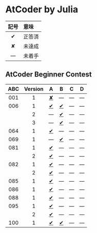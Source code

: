 # AtCoder by Julia #

|記号|意味|
|:-:|:-|
|&#x2714;|正答済|
|&#x2718;|未達成|
|&#x2014;|未着手|

## AtCoder Beginner Contest ##

|ABC|Version|A|B|C|D|
|:-:|:-:|:-:|:-:|:-:|:-:|
|001|1|[&#x2718;](ABC001/ABC001_A_v01.jl)|&#x2014;                          |&#x2014;|&#x2014;|
|006|1|[&#x2714;](ABC006/ABC006_A_v01.jl)|[&#x2714;](ABC006/ABC006_B_v01.jl)|&#x2014;|&#x2014;|
|   |2|&#x2014;                          |[&#x2714;](ABC006/ABC006_B_v01.jl)|&#x2014;|&#x2014;|
|   |3|&#x2014;                          |[&#x2714;](ABC006/ABC006_B_v01.jl)|&#x2014;|&#x2014;|
|064|1|[&#x2714;](ABC064/ABC064_A_v01.jl)|&#x2014;                          |&#x2014;|&#x2014;|
|069|1|&#x2014;                          |[&#x2714;](ABC069/ABC069_A_v01.jl)|&#x2014;|&#x2014;|
|081|1|[&#x2714;](ABC081/ABC081_A_v01.jl)|&#x2014;                          |&#x2014;|&#x2014;|
|   |2|[&#x2714;](ABC081/ABC081_A_v02.jl)|&#x2014;                          |&#x2014;|&#x2014;|
|082|1|[&#x2714;](ABC082/ABC082_A_v01.jl)|&#x2014;                          |&#x2014;|&#x2014;|
|   |2|[&#x2714;](ABC082/ABC082_A_v02.jl)|&#x2014;                          |&#x2014;|&#x2014;|
|085|1|[&#x2714;](ABC085/ABC085_A_v01.jl)|&#x2014;                          |&#x2014;|&#x2014;|
|086|1|[&#x2714;](ABC086/ABC086_A_v01.jl)|&#x2014;                          |&#x2014;|&#x2014;|
|088|1|[&#x2714;](ABC088/ABC088_A_v01.jl)|&#x2014;                          |&#x2014;|&#x2014;|
|095|1|[&#x2714;](ABC095/ABC095_A_v01.jl)|&#x2014;                          |&#x2014;|&#x2014;|
|   |2|[&#x2714;](ABC095/ABC095_A_v02.jl)|&#x2014;                          |&#x2014;|&#x2014;|
|100|1|[&#x2714;](ABC100/ABC100_A_v01.jl)|[&#x2714;](ABC100/ABC100_B_v01.jl)|&#x2014;|&#x2014;|
